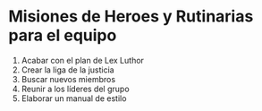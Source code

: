 # Misiones de Heroes y Rutinarias para el equipo

1. Acabar con el plan de Lex Luthor
2. Crear la liga de la justicia
3. Buscar nuevos miembros
4. Reunir a los líderes del grupo
5. Elaborar un manual de estilo
